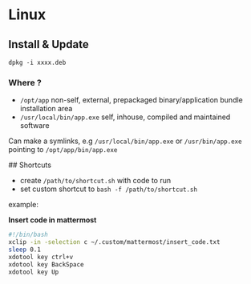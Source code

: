# Linux

## Install & Update

`dpkg -i xxxx.deb`

### Where ?
- `/opt/app`  non-self, external, prepackaged binary/application bundle installation area
- `/usr/local/bin/app.exe`  self, inhouse, compiled and maintained software

Can make a symlinks, e.g `/usr/local/bin/app.exe` or `/usr/bin/app.exe` pointing to `/opt/app/bin/app.exe`

## Shortcuts
- create `/path/to/shortcut.sh` with code to run
- set custom shortcut to `bash -f /path/to/shortcut.sh`

example:

**Insert code in mattermost**
```bash
#!/bin/bash
xclip -in -selection c ~/.custom/mattermost/insert_code.txt
sleep 0.1
xdotool key ctrl+v
xdotool key BackSpace
xdotool key Up
```
